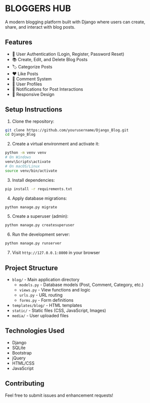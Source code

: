 # BLOGGERS HUB

A modern blogging platform built with Django where users can create, share, and interact with blog posts.

## Features

- 📝 User Authentication (Login, Register, Password Reset)
- 📚 Create, Edit, and Delete Blog Posts
- 🏷️ Categorize Posts
- ❤️ Like Posts
- 💬 Comment System
- 👤 User Profiles
- 🔔 Notifications for Post Interactions
- 📱 Responsive Design

## Setup Instructions

1. Clone the repository:
```bash
git clone https://github.com/yourusername/Django_Blog.git
cd Django_Blog
```

2. Create a virtual environment and activate it:
```bash
python -m venv venv
# On Windows
venv\Scripts\activate
# On macOS/Linux
source venv/bin/activate
```

3. Install dependencies:
```bash
pip install -r requirements.txt
```

4. Apply database migrations:
```bash
python manage.py migrate
```

5. Create a superuser (admin):
```bash
python manage.py createsuperuser
```

6. Run the development server:
```bash
python manage.py runserver
```

7. Visit `http://127.0.0.1:8000` in your browser

## Project Structure

- `blog/` - Main application directory
  - `models.py` - Database models (Post, Comment, Category, etc.)
  - `views.py` - View functions and logic
  - `urls.py` - URL routing
  - `forms.py` - Form definitions
- `templates/blog/` - HTML templates
- `static/` - Static files (CSS, JavaScript, Images)
- `media/` - User uploaded files

## Technologies Used

- Django
- SQLite
- Bootstrap
- jQuery
- HTML/CSS
- JavaScript

## Contributing

Feel free to submit issues and enhancement requests! 